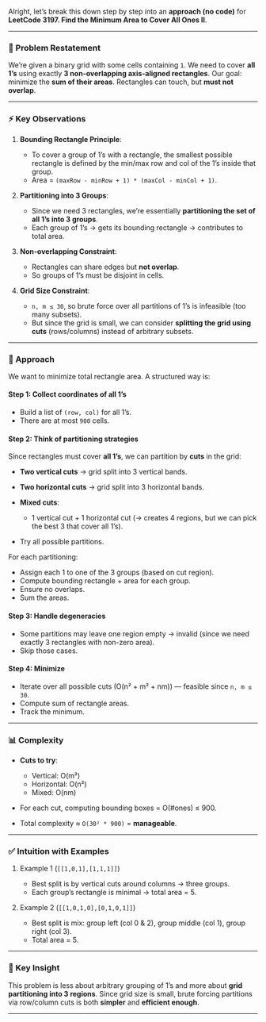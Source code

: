 Alright, let’s break this down step by step into an **approach (no code)** for **LeetCode 3197. Find the Minimum Area to Cover All Ones II**.

---

### 🔎 Problem Restatement

We’re given a binary grid with some cells containing `1`.
We need to cover **all 1’s** using exactly **3 non-overlapping axis-aligned rectangles**.
Our goal: minimize the **sum of their areas**.
Rectangles can touch, but **must not overlap**.

---

### ⚡ Key Observations

1. **Bounding Rectangle Principle**:

   * To cover a group of 1’s with a rectangle, the smallest possible rectangle is defined by the min/max row and col of the 1’s inside that group.
   * Area = `(maxRow - minRow + 1) * (maxCol - minCol + 1)`.

2. **Partitioning into 3 Groups**:

   * Since we need 3 rectangles, we’re essentially **partitioning the set of all 1’s into 3 groups**.
   * Each group of 1’s → gets its bounding rectangle → contributes to total area.

3. **Non-overlapping Constraint**:

   * Rectangles can share edges but **not overlap**.
   * So groups of 1’s must be disjoint in cells.

4. **Grid Size Constraint**:

   * `n, m ≤ 30`, so brute force over all partitions of 1’s is infeasible (too many subsets).
   * But since the grid is small, we can consider **splitting the grid using cuts** (rows/columns) instead of arbitrary subsets.

---

### 🚀 Approach

We want to minimize total rectangle area. A structured way is:

#### Step 1: Collect coordinates of all 1’s

* Build a list of `(row, col)` for all 1’s.
* There are at most `900` cells.

#### Step 2: Think of partitioning strategies

Since rectangles must cover **all 1’s**, we can partition by **cuts** in the grid:

* **Two vertical cuts** → grid split into 3 vertical bands.
* **Two horizontal cuts** → grid split into 3 horizontal bands.
* **Mixed cuts**:

  * 1 vertical cut + 1 horizontal cut (→ creates 4 regions, but we can pick the best 3 that cover all 1’s).
* Try all possible partitions.

For each partitioning:

* Assign each 1 to one of the 3 groups (based on cut region).
* Compute bounding rectangle + area for each group.
* Ensure no overlaps.
* Sum the areas.

#### Step 3: Handle degeneracies

* Some partitions may leave one region empty → invalid (since we need exactly 3 rectangles with non-zero area).
* Skip those cases.

#### Step 4: Minimize

* Iterate over all possible cuts (O(n² + m² + nm)) — feasible since `n, m ≤ 30`.
* Compute sum of rectangle areas.
* Track the minimum.

---

### 📊 Complexity

* **Cuts to try**:

  * Vertical: O(m²)
  * Horizontal: O(n²)
  * Mixed: O(nm)
* For each cut, computing bounding boxes = O(#ones) ≤ 900.
* Total complexity ≈ `O(30² * 900)` = **manageable**.

---

### ✅ Intuition with Examples

1. Example 1 (`[[1,0,1],[1,1,1]]`)

   * Best split is by vertical cuts around columns → three groups.
   * Each group’s rectangle is minimal → total area = 5.

2. Example 2 (`[[1,0,1,0],[0,1,0,1]]`)

   * Best split is mix: group left (col 0 & 2), group middle (col 1), group right (col 3).
   * Total area = 5.

---

### 🧠 Key Insight

This problem is less about arbitrary grouping of 1’s and more about **grid partitioning into 3 regions**. Since grid size is small, brute forcing partitions via row/column cuts is both **simpler** and **efficient enough**.

---

